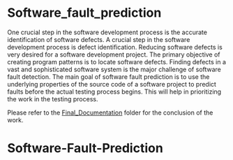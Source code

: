 # Software_fault_prediction

One crucial step in the software development process is the accurate identification of software
defects. A crucial step in the software development process is defect identification. Reducing
software defects is very desired for a software development project. The primary objective of
creating program patterns is to locate software defects.
Finding defects in a vast and sophisticated software system is the major challenge of software
fault detection.
The main goal of software fault prediction is to use the underlying properties of the source code
of a software project to predict faults before the actual testing process begins. This will help in
prioritizing the work in the testing process.


Please refer to the [Final_Documentation](https://github.com/shreyanshswaroop/Software_fault_prediction/tree/main/Final_documentation) folder for the conclusion of the work.


# Software-Fault-Prediction
